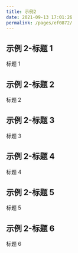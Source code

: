 ```yaml
---
title: 示例2
date: 2021-09-13 17:01:26
permalink: /pages/ef0872/
---
```


## 示例 2-标题 1

标题 1

## 示例 2-标题 2

标题 2

## 示例 2-标题 3

标题 3

## 示例 2-标题 4

标题 4

## 示例 2-标题 5

标题 5

## 示例 2-标题 6

标题 6
